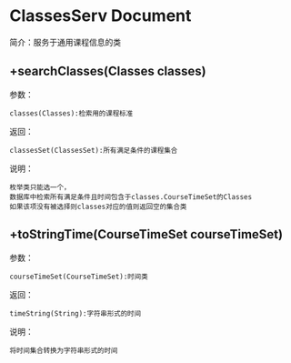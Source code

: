 # ClassesServ Document
简介：服务于通用课程信息的类

## +searchClasses(Classes classes)
参数：

    classes(Classes):检索用的课程标准
返回：

    classesSet(ClassesSet):所有满足条件的课程集合
说明：

    枚举类只能选一个，
    数据库中检索所有满足条件且时间包含于classes.CourseTimeSet的Classes
    如果该项没有被选择则classes对应的值则返回空的集合类

## +toStringTime(CourseTimeSet courseTimeSet)
参数：

    courseTimeSet(CourseTimeSet):时间类
返回：
    
    timeString(String):字符串形式的时间
说明：

    将时间集合转换为字符串形式的时间